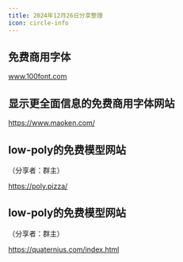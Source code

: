 ```yaml
---
title: 2024年12月26日分享整理
icon: circle-info
---
```


## 免费商用字体

www.100font.com

## 显示更全面信息的免费商用字体网站

https://www.maoken.com/

## low-poly的免费模型网站

（分享者：群主）

https://poly.pizza/

## low-poly的免费模型网站

（分享者：群主）

https://quaternius.com/index.html

